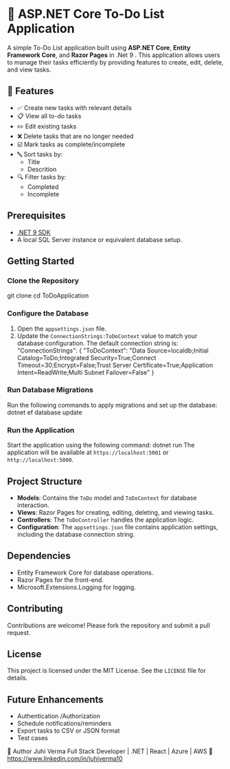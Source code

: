 # 📝 ASP.NET Core To-Do List Application
A simple To-Do List application built using **ASP.NET Core**, **Entity Framework Core**, and **Razor Pages** in .Net 9 . This application allows users to manage their tasks efficiently by providing features to create, edit, delete, and view tasks.

## 🚀 Features
- ✅ Create new tasks with relevant details
- 📋 View all to-do tasks
- ✏️ Edit existing tasks
- ❌ Delete tasks that are no longer needed
- ☑️ Mark tasks as complete/incomplete
- 🔤 Sort tasks by:
  - Title
  - Descrition
- 🔍 Filter tasks by:
  - Completed
  - Incomplete

## Prerequisites
- [.NET 9 SDK](https://dotnet.microsoft.com/download/dotnet/9.0)
- A local SQL Server instance or equivalent database setup.

## Getting Started
### Clone the Repository
git clone <repository-url> cd ToDoApplication

### Configure the Database
1. Open the `appsettings.json` file.
2. Update the `ConnectionStrings:ToDoContext` value to match your database configuration. The default connection string is:
 "ConnectionStrings": { "ToDoContext": "Data Source=localdb;Initial Catalog=ToDo;Integrated Security=True;Connect Timeout=30;Encrypt=False;Trust Server Certificate=True;Application Intent=ReadWrite;Multi Subnet Failover=False" }

### Run Database Migrations
Run the following commands to apply migrations and set up the database: dotnet ef database update

### Run the Application
Start the application using the following command: dotnet run
The application will be available at `https://localhost:5001` or `http://localhost:5000`.

## Project Structure
- **Models**: Contains the `ToDo` model and `ToDoContext` for database interaction.
- **Views**: Razor Pages for creating, editing, deleting, and viewing tasks.
- **Controllers**: The `ToDoController` handles the application logic.
- **Configuration**: The `appsettings.json` file contains application settings, including the database connection string.

## Dependencies
- Entity Framework Core for database operations.
- Razor Pages for the front-end.
- Microsoft.Extensions.Logging for logging.

## Contributing
Contributions are welcome! Please fork the repository and submit a pull request.

## License
This project is licensed under the MIT License. See the `LICENSE` file for details.

## Future Enhancements
- Authentication /Authorization
- Schedule notifications/reminders
- Export tasks to CSV or JSON format
- Test cases

👤 Author
Juhi Verma
Full Stack Developer | .NET | React | Azure | AWS
🔗 https://www.linkedin.com/in/juhiverma10

